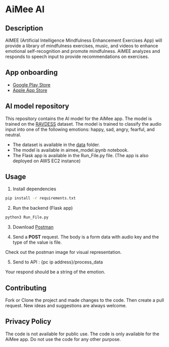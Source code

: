 # AiMee AI 
## Description
AIMEE (Artificial Intelligence Mindfulness Enhancement Exercises App) will provide a library of mindfulness exercises, music, and videos to enhance emotional self-recognition and promote mindfulness. AIMEE analyzes and responds to speech input to provide recommendations on exercises.

## App onboarding
- [Google Play Store](https://play.google.com/store/apps/details?id=com.resilience.aimee)
- [Apple App Store](https://apps.apple.com/tt/app/my-aimee/id1540096035)
  
## AI model repository
This repository contains the AI model for the AiMee app. The model is trained on the [RAVDESS](https://zenodo.org/record/1188976#.YDZ6Z2hKjIU) dataset. The model is trained to classify the audio input into one of the following emotions: happy, sad, angry, fearful, and neutral.

- The dataset is available in the [data](data) folder.
- The model is available in aimee_model.ipynb notebook.
- The Flask app is available in the Run_File.py file. (The app is also deployed on AWS EC2 instance)

## Usage
1. Install dependencies
```bash
pip install -r requirements.txt
```

2. Run the backend (Flask app) 
```bash
python3 Run_File.py
```

3. Download [Postman](https://www.postman.com)

4. Send a **POST** request. The body is a form data with audio key and the type of the value is file. 
   
Check out the postman image for visual representation.

5. Send to API : {pc ip address}/process_data

Your respond should be a string of the emotion.

## Contributing
Fork or Clone the project and made changes to the code. Then create a pull request. New ideas and suggestions are always welcome.
## Privacy Policy
The code is not available for public use. The code is only available for the AiMee app. Do not use the code for any other purpose.
